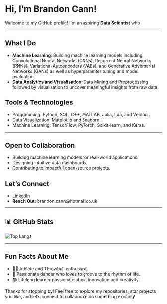 # Hi, I’m Brandon Cann!
Welcome to my GitHub profile! I'm an aspiring **Data Scientist** who 
           
---

## What I Do
- **Machine Learning**: Building machine learning models including Convolutional Neural Networks (CNNs), Recurrent Neural Networks (RNNs), Variational Autoencoders (VAEs), and Generative Adversarial Networks (GANs) as well as hyperparamter tuning and model evaluation.
- **Data Analytics and Visualisation**: Data Mining and Preprocessing followed by visualisation to uncover meaningful insights from raw data.

## Tools & Technologies  
- Programming: Python, SQL, C++, MATLAB, Julia, Lua, and Verilog  .
- Data Visualization: Matplotlib and Seaborn. 
- Machine Learning: TensorFlow, PyTorch, Scikit-learn, and Keras.

---

## Open to Collaboration  
- Building machine learning models for real-world applications.  
- Designing intuitive data dashboards.  
- Contributing to impactful open-source projects.

## Let’s Connect

- [LinkedIn](https://www.linkedin.com/in/bc319ic/)
- **Reach Out:** brandon.cann@hotmail.co.uk

---

## 📊 GitHub Stats

![Top Langs](https://github-readme-stats.vercel.app/api/top-langs/?username=bc319IC&layout=donut&theme=radical)

---

## Fun Facts About Me

- 🏃‍♀️ Athlete and Throwball enthusiast.
- 💃 Passionate dancer who loves to groove to the rhythm of life.
- 📚 Lifelong learner passionate about innovation and creativity.

Thanks for stopping by! Feel free to explore my repositories, star projects you like, and let’s connect to collaborate on something exciting!